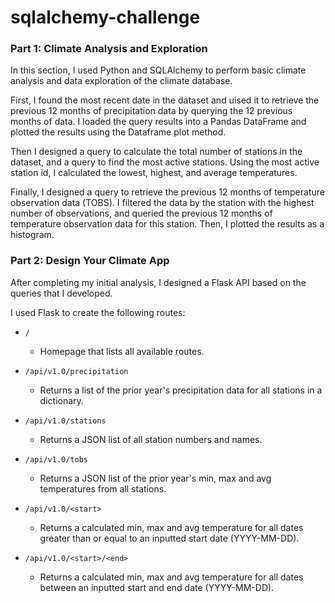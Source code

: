 # sqlalchemy-challenge

### Part 1: Climate Analysis and Exploration

In this section, I used Python and SQLAlchemy to perform basic climate analysis and data exploration of the climate database. 

First, I found the most recent date in the dataset and uised it to retrieve the previous 12 months of precipitation data by querying the 12 previous months of data. I loaded the query results into a Pandas DataFrame and plotted the results using the Dataframe plot method. 

Then I designed a query to calculate the total number of stations in the dataset, and a query to find the most active stations. Using the most active station id, I calculated the lowest, highest, and average temperatures.

Finally, I designed a query to retrieve the previous 12 months of temperature observation data (TOBS). I filtered the data by the station with the highest number of observations, and queried the previous 12 months of temperature observation data for this station. Then, I plotted the results as a histogram. 

### Part 2: Design Your Climate App

After completing my initial analysis, I designed a Flask API based on the queries that I developed. 

I used Flask to create the following routes: 

* `/`

    * Homepage that lists all available routes.

* `/api/v1.0/precipitation`

    * Returns a list of the prior year's precipitation data for all stations in a dictionary. 

* `/api/v1.0/stations`

    * Returns a JSON list of all station numbers and names.

* `/api/v1.0/tobs`

    * Returns a JSON list of the prior year's min, max and avg temperatures from all stations.

* `/api/v1.0/<start>`

    * Returns a calculated min, max and avg temperature for all dates greater than or equal to an inputted start date (YYYY-MM-DD).

* `/api/v1.0/<start>/<end>`

    * Returns a calculated min, max and avg temperature for all dates between an inputted start and end date (YYYY-MM-DD).